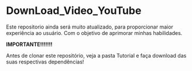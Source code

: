 # DownLoad_Video_YouTube
Este repositorio ainda será muito atualizado, para proporcionar maior experiência ao usuário. Com o objetivo de aprimorar minhas habilidades.

**IMPORTANTE!!!!!!!**

Antes de clonar este repositório, veja a pasta Tutorial e faça download das suas respectivas dependências!

